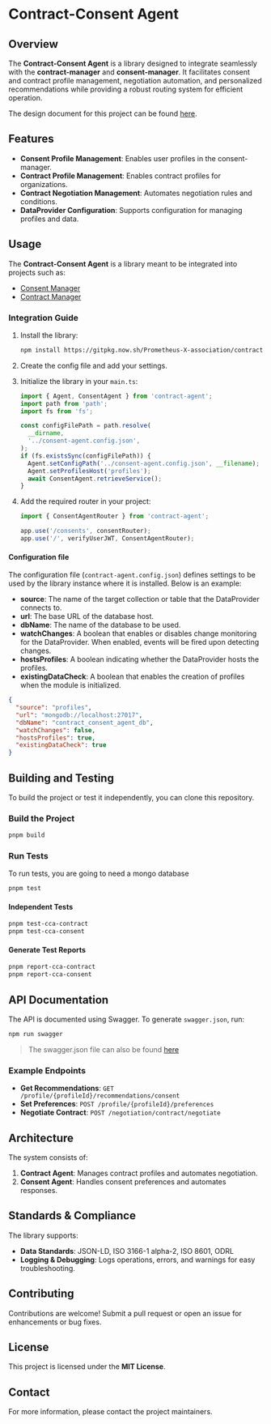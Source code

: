 # Contract-Consent Agent

## Overview

The **Contract-Consent Agent** is a library designed to integrate seamlessly with the **contract-manager** and **consent-manager**. It facilitates consent and contract profile management, negotiation automation, and personalized recommendations while providing a robust routing system for efficient operation.

The design document for this project can be found [here](./docs/design-document.md).

## Features

- **Consent Profile Management**: Enables user profiles in the consent-manager.
- **Contract Profile Management**: Enables contract profiles for organizations.
- **Contract Negotiation Management**: Automates negotiation rules and conditions.
- **DataProvider Configuration**: Supports configuration for managing profiles and data.

## Usage

The **Contract-Consent Agent** is a library meant to be integrated into projects such as:

- [Consent Manager](https://github.com/Prometheus-X-association/consent-manager)
- [Contract Manager](https://github.com/Prometheus-X-association/contract-manager)

### Integration Guide

1. Install the library:

   ```bash
   npm install https://gitpkg.now.sh/Prometheus-X-association/contract-consent-agent?VERSION
   ```

2. Create the config file and add your settings.

3. Initialize the library in your `main.ts`:

   ```typescript
   import { Agent, ConsentAgent } from 'contract-agent';
   import path from 'path';
   import fs from 'fs';

   const configFilePath = path.resolve(
     __dirname,
     '../consent-agent.config.json',
   );
   if (fs.existsSync(configFilePath)) {
     Agent.setConfigPath('../consent-agent.config.json', __filename);
     Agent.setProfilesHost('profiles');
     await ConsentAgent.retrieveService();
   }
   ```

4. Add the required router in your project:

   ```typescript
   import { ConsentAgentRouter } from 'contract-agent';

   app.use('/consents', consentRouter);
   app.use('/', verifyUserJWT, ConsentAgentRouter);
   ```

#### Configuration file

The configuration file (`contract-agent.config.json`) defines settings to be used by the library instance where it is installed. Below is an example:

- **source**: The name of the target collection or table that the DataProvider connects to.
- **url**: The base URL of the database host.
- **dbName**: The name of the database to be used.
- **watchChanges**: A boolean that enables or disables change monitoring for the DataProvider. When enabled, events will be fired upon detecting changes.
- **hostsProfiles**: A boolean indicating whether the DataProvider hosts the profiles.
- **existingDataCheck**: A boolean that enables the creation of profiles when the module is initialized.

```json
{
  "source": "profiles",
  "url": "mongodb://localhost:27017",
  "dbName": "contract_consent_agent_db",
  "watchChanges": false,
  "hostsProfiles": true,
  "existingDataCheck": true
}
```

## Building and Testing

To build the project or test it independently, you can clone this repository.

### Build the Project

```bash
pnpm build
```

### Run Tests

To run tests, you are going to need a mongo database

```bash
pnpm test
```

#### Independent Tests

```bash
pnpm test-cca-contract
pnpm test-cca-consent
```

#### Generate Test Reports

```bash
pnpm report-cca-contract
pnpm report-cca-consent
```

## API Documentation

The API is documented using Swagger. To generate `swagger.json`, run:

```bash
npm run swagger
```

> The swagger.json file can also be found [here](./docs/swagger.json)

### Example Endpoints

- **Get Recommendations**: `GET /profile/{profileId}/recommendations/consent`
- **Set Preferences**: `POST /profile/{profileId}/preferences`
- **Negotiate Contract**: `POST /negotiation/contract/negotiate`

## Architecture

The system consists of:

1. **Contract Agent**: Manages contract profiles and automates negotiation.
2. **Consent Agent**: Handles consent preferences and automates responses.

## Standards & Compliance

The library supports:

- **Data Standards**: JSON-LD, ISO 3166-1 alpha-2, ISO 8601, ODRL
- **Logging & Debugging**: Logs operations, errors, and warnings for easy troubleshooting.

## Contributing

Contributions are welcome! Submit a pull request or open an issue for enhancements or bug fixes.

## License

This project is licensed under the **MIT License**.

## Contact

For more information, please contact the project maintainers.
